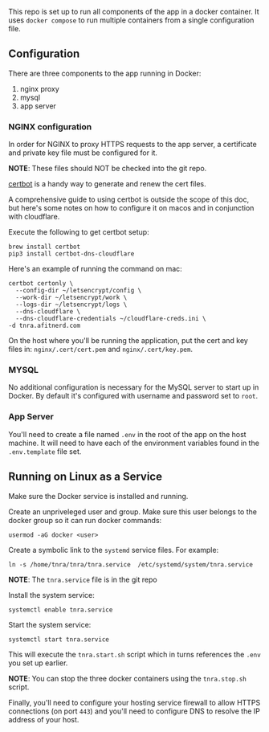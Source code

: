 This repo is set up to run all components of the app in a docker container. It uses `docker compose` to run multiple
containers from a single configuration file.

## Configuration

There are three components to the app running in Docker:

1. nginx proxy
2. mysql
3. app server

### NGINX configuration

In order for NGINX to proxy HTTPS requests to the app server, a certificate and private key file must be configured for
it.

**NOTE**: These files should NOT be checked into the git repo. 

[certbot](https://certbot.eff.org/) is a handy way to generate and renew the cert files. 

A comprehensive guide to using certbot is outside the scope of this doc, but here's some notes on how to configure it
on macos and in conjunction with cloudflare.

Execute the following to get certbot setup:

```
brew install certbot
pip3 install certbot-dns-cloudflare
```

Here's an example of running the command on mac:

```
certbot certonly \
  --config-dir ~/letsencrypt/config \
  --work-dir ~/letsencrypt/work \
  --logs-dir ~/letsencrypt/logs \
  --dns-cloudflare \
  --dns-cloudflare-credentials ~/cloudflare-creds.ini \
-d tnra.afitnerd.com
```

On the host where you'll be running the application, put the cert and key files in: `nginx/.cert/cert.pem` and
`nginx/.cert/key.pem`.

### MYSQL

No additional configuration is necessary for the MySQL server to start up in Docker. By default it's configured with
username and password set to `root`.

### App Server

You'll need to create a file named `.env` in the root of the app on the host machine. It will need to have each of the
environment variables found in the `.env.template` file set.

## Running on Linux as a Service

Make sure the Docker service is installed and running. 

Create an unpriveleged user and group. Make sure this user belongs to the docker group so it can run docker commands:

```
usermod -aG docker <user>
```

Create a symbolic link to the `systemd` service files. For example:

```
ln -s /home/tnra/tnra/tnra.service  /etc/systemd/system/tnra.service
```

**NOTE**: The `tnra.service` file is in the git repo

Install the system service:

```
systemctl enable tnra.service
```

Start the system service:

```
systemctl start tnra.service
```

This will execute the `tnra.start.sh` script which in turns references the `.env` you set up earlier.

**NOTE**: You can stop the three docker containers using the `tnra.stop.sh` script.

Finally, you'll need to configure your hosting service firewall to allow HTTPS connections (on port `443`) and you'll 
need to configure DNS to resolve the IP address of your host. 